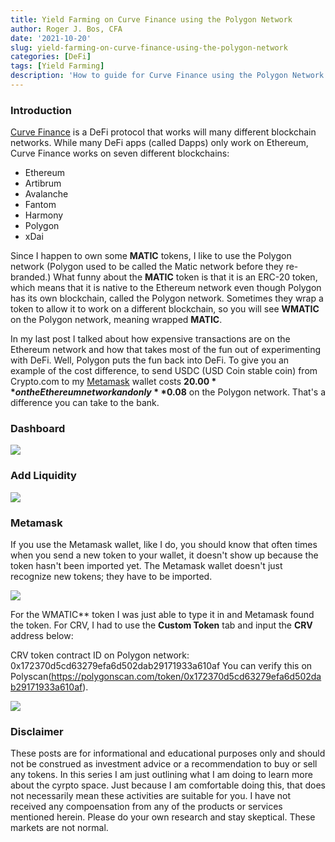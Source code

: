 ```yaml
---
title: Yield Farming on Curve Finance using the Polygon Network
author: Roger J. Bos, CFA
date: '2021-10-20'
slug: yield-farming-on-curve-finance-using-the-polygon-network
categories: [DeFi]
tags: [Yield Farming]
description: 'How to guide for Curve Finance using the Polygon Network'
---
```


### Introduction ###

[Curve Finance](https://curve.fi/) is a DeFi protocol that works will many different blockchain networks.  While many DeFi apps (called Dapps) only work on Ethereum, Curve Finance works on seven different blockchains:
- Ethereum
- Artibrum
- Avalanche
- Fantom
- Harmony
- Polygon
- xDai

Since I happen to own some **MATIC** tokens, I like to use the Polygon network (Polygon used to be called the Matic network before they re-branded.)  What funny about the **MATIC** token is that it is an ERC-20 token, which means that it is native to the Ethereum network even though Polygon has its own blockchain, called the Polygon network.  Sometimes they wrap a token to allow it to work on a different blockchain, so you will see **WMATIC** on the Polygon network, meaning wrapped **MATIC**.

In my last post I talked about how expensive transactions are on the Ethereum network and how that takes most of the fun out of experimenting with DeFi.  Well, Polygon puts the fun back into DeFi.  To give you an example of the cost difference, to send USDC (USD Coin stable coin) from Crypto.com to my [Metamask](https://chrome.google.com/webstore/detail/metamask/nkbihfbeogaeaoehlefnkodbefgpgknn?hl=en) wallet costs **$20.00** on the Ethereum network and only **$0.08** on the Polygon network.  That's a difference you can take to the bank.

### Dashboard ###

![](/img/curve_dashboard.png)


### Add Liquidity ###


![](/img/curve_add_liquidity.png)




### Metamask ###

If you use the Metamask wallet, like I do, you should know that often times when you send a new token to your wallet, it doesn't show up because the token hasn't been imported yet.  The Metamask wallet doesn't just recognize new tokens; they have to be imported.

![](/img/metamask_1.png)

For the WMATIC** token I was just able to type it in and Metamask found the token.  For CRV, I had to use the __Custom Token__ tab and input the **CRV** address below:

CRV token contract ID on Polygon network: 0x172370d5cd63279efa6d502dab29171933a610af
You can verify this on Polyscan(https://polygonscan.com/token/0x172370d5cd63279efa6d502dab29171933a610af).

![](/img/metamask_2.png)

### Disclaimer ###

These posts are for informational and educational purposes only and should not be construed as investment advice or a recommendation to buy or sell any tokens.  In this series I am just outlining what I am doing to learn more about the cyrpto space.  Just because I am comfortable doing this, that does not necessarily mean these activities are suitable for you.  I have not received any compoensation from any of the products or services mentioned herein.  Please do your own research and stay skeptical.  These markets are not normal.
